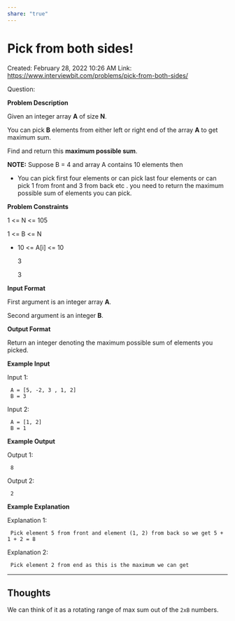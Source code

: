 ```yaml
---
share: "true"
---
```



# Pick from both sides!

Created: February 28, 2022 10:26 AM
Link: https://www.interviewbit.com/problems/pick-from-both-sides/

Question:

**Problem Description**

Given an integer array **A** of size **N**.

You can pick **B** elements from either left or right end of the array **A** to get maximum sum.

Find and return this **maximum possible sum**.

**NOTE:** Suppose B = 4 and array A contains 10 elements then

- You can pick first four elements or can pick last four elements or can pick 1 from front and 3 from back etc . you need to return the maximum possible sum of elements you can pick.

**Problem Constraints**

1 <= N <= 105

1 <= B <= N

- 10 <= A[i] <= 10

    3

    3


**Input Format**

First argument is an integer array **A**.

Second argument is an integer **B**.

**Output Format**

Return an integer denoting the maximum possible sum of elements you picked.

**Example Input**

Input 1:

```
 A = [5, -2, 3 , 1, 2]
 B = 3

```

Input 2:

```
 A = [1, 2]
 B = 1

```

**Example Output**

Output 1:

```
 8

```

Output 2:

```
 2

```

**Example Explanation**

Explanation 1:

```
 Pick element 5 from front and element (1, 2) from back so we get 5 + 1 + 2 = 8

```

Explanation 2:

```
 Pick element 2 from end as this is the maximum we can get
```

---

## Thoughts

We can think of it as a rotating range of max sum out of the `2xB` numbers.
